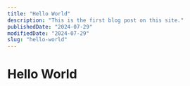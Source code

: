 ```yaml
---
title: "Hello World"
description: "This is the first blog post on this site."
publishedDate: "2024-07-29"
modifiedDate: "2024-07-29"
slug: "hello-world"
---
```


# Hello World
